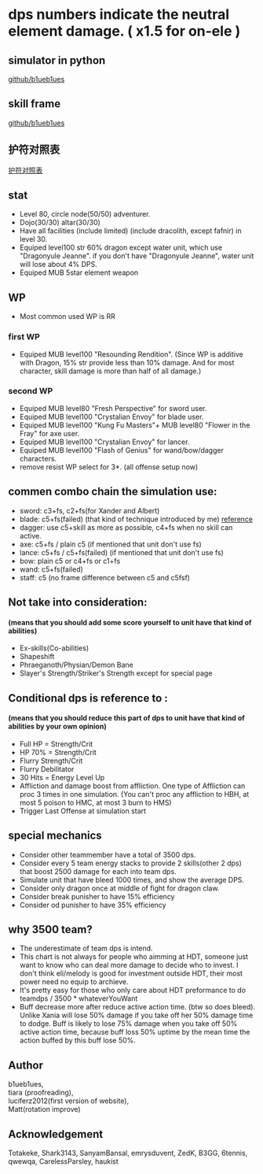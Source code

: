 
# dps numbers indicate the neutral element damage. ( x1.5 for on-ele )


## simulator in python
[github/b1ueb1ues](https://github.com/b1ueb1ues/dl)

## skill frame
[github/b1ueb1ues](https://github.com/b1ueb1ues/dl/tree/master/framedata/skills)

## 护符对照表
[护符对照表](https://github.com/b1ueb1ues/b1ueb1ues.github.io/blob/master/amulet.csv)


## stat
- Level 80, circle node(50/50) adventurer.
- Dojo(30/30) altar(30/30) 
- Have all facilities (include limited) (include dracolith, except fafnir) in level 30.
- Equiped level100 str 60% dragon except water unit, which use "Dragonyule Jeanne". if you don't have "Dragonyule Jeanne", water unit will lose about 4% DPS.
- Equiped MUB 5star element weapon

## WP
- Most common used WP is RR

### first WP
- Equiped MUB level100 "Resounding Rendition". (Since WP is additive with Dragon, 15% str provide less than 10% damage. And for most character, skill damage is more than half of all damage.)

### second WP
- Equiped MUB level80 "Fresh Perspective" for sword user.
- Equiped MUB level100 "Crystalian Envoy" for blade user.
- Equiped MUB level100 "Kung Fu Masters"+ MUB level80 "Flower in the Fray" for axe user.
- Equiped MUB level100 "Crystalian Envoy" for lancer.
- Equiped MUB level100 "Flash of Genius" for wand/bow/dagger characters.
- remove resist WP select for 3\*. (all offense setup now)


## commen combo chain the simulation use:
- sword: c3+fs, c2+fs(for Xander and Albert)
- blade: c5+fs(failed) (that kind of technique introduced by me) [reference](https://www.bilibili.com/video/av38956687/)
- dagger: use c5+skill as more as possible, c4+fs when no skill can active.
- axe: c5+fs / plain c5 (if mentioned that unit don't use fs)
- lance: c5+fs / c5+fs(failed) (if mentioned that unit don't use fs)
- bow: plain c5 or c4+fs or c1+fs
- wand: c5+fs(failed)
- staff: c5 (no frame difference between c5 and c5fsf)

## Not take into consideration: 
#### (means that you should add some score yourself to unit have that kind of abilities)
- Ex-skills(Co-abilities)
- Shapeshift
- Phraeganoth/Physian/Demon Bane
- Slayer's Strength/Striker's Strength except for special page

## Conditional dps is reference to :
#### (means that you should reduce this part of dps to unit have that kind of abilities by your own opinion)
- Full HP = Strength/Crit
- HP 70% = Strength/Crit
- Flurry Strength/Crit
- Flurry Debilitator
- 30 Hits = Energy Level Up
- Affliction and damage boost from affliction. One type of Affliction can proc 3 times in one simulation. (You can't proc any affliction to HBH, at most 5 poison to HMC, at most 3 burn to HMS)
- Trigger Last Offense at simulation start

## special mechanics
- Consider other teammember have a total of 3500 dps.
- Consider every 5 team energy stacks to provide 2 skills(other 2 dps) that boost 2500 damage for each into team dps.
- Simulate unit that have bleed 1000 times, and show the average DPS. 
- Consider only dragon once at middle of fight for dragon claw.
- Consider break punisher to have 15% efficiency
- Consider od punisher to have 35% efficiency

## why 3500 team?
- The underestimate of team dps is intend.
- This chart is not always for people who aimming at HDT, someone just want to know who can deal more damage to decide who to invest. I don't think eli/melody is good for investment outside HDT, their most power need no equip to archieve.
- It's pretty easy for those who only care about HDT preformance to do teamdps / 3500 * whateverYouWant
- Buff decrease more after reduce active action time. (btw so does bleed). Unlike Xania will lose 50% damage if you take off her 50% damage time to dodge. Buff is likely to lose 75% damage when you take off 50% active action time, because buff loss 50% uptime by the mean time the action buffed by this buff lose 50%.


## Author
b1ueb1ues,  
tiara (proofreading),  
luciferz2012(first version of website),  
Matt(rotation improve)  

## Acknowledgement
Totakeke, Shark3143, SanyamBansal, emrysduvent, ZedK, B3GG, 6tennis, qwewqa, CarelessParsley, haukist
